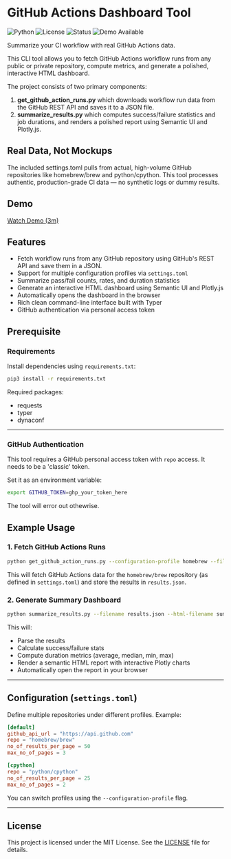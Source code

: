 # GitHub Actions Dashboard Tool
![Python](https://img.shields.io/badge/python-3.8+-blue)
![License](https://img.shields.io/github/license/mujasoft/git_log_analyser)
![Status](https://img.shields.io/badge/status-WIP-orange)
![Demo Available](https://img.shields.io/badge/demo-available-green)

Summarize your CI workflow with real GitHub Actions data.

This CLI tool allows you to fetch GitHub Actions workflow runs from any public or private repository, compute metrics, and generate a polished, interactive HTML dashboard.

The project consists of two primary components:

1. **get_github_action_runs.py** which downloads workflow run data from the GitHub REST API and saves it to a JSON file. 
2. **summarize_results.py** which computes success/failure statistics and job durations, and renders a polished report using Semantic UI and Plotly.js.

## Real Data, Not Mockups
The included settings.toml pulls from actual, high-volume GitHub repositories like homebrew/brew and python/cpython. This tool processes authentic, production-grade CI data — no synthetic logs or dummy results.

## Demo
[Watch Demo (3m)](./demo.mov)

## Features

- Fetch workflow runs from any GitHub repository using GitHub's REST API and save them in a JSON.
- Support for multiple configuration profiles via `settings.toml`
- Summarize pass/fail counts, rates, and duration statistics
- Generate an interactive HTML dashboard using Semantic UI and Plotly.js
- Automatically opens the dashboard in the browser
- Rich clean command-line interface built with Typer
- GitHub authentication via personal access token

## Prerequisite
### Requirements

Install dependencies using `requirements.txt`:

```bash
pip3 install -r requirements.txt
```

Required packages:
- requests
- typer
- dynaconf

---

### GitHub Authentication

This tool requires a GitHub personal access token with `repo` access. It needs to be a 'classic' token.

Set it as an environment variable:

```bash
export GITHUB_TOKEN=ghp_your_token_here
```
The tool will error out othewrise.
## Example Usage

### 1. Fetch GitHub Actions Runs

```bash
python get_github_action_runs.py --configuration-profile homebrew --filename results.json
```

This will fetch GitHub Actions data for the `homebrew/brew` repository (as defined in `settings.toml`) and store the results in `results.json`.

### 2. Generate Summary Dashboard

```bash
python summarize_results.py --filename results.json --html-filename summary.html
```

This will:
- Parse the results
- Calculate success/failure stats
- Compute duration metrics (average, median, min, max)
- Render a semantic HTML report with interactive Plotly charts
- Automatically open the report in your browser

---

## Configuration (`settings.toml`)

Define multiple repositories under different profiles. Example:

```toml
[default]
github_api_url = "https://api.github.com"
repo = "homebrew/brew"
no_of_results_per_page = 50
max_no_of_pages = 3

[cpython]
repo = "python/cpython"
no_of_results_per_page = 25
max_no_of_pages = 2
```

You can switch profiles using the `--configuration-profile` flag.

---

## License

This project is licensed under the MIT License. See the [LICENSE](LICENSE) file for details.
